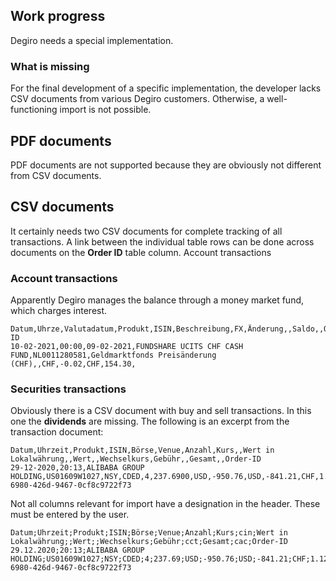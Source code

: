 ## Work progress
Degiro needs a special implementation.

### What is missing
For the final development of a specific implementation, the developer lacks CSV documents from various Degiro customers. Otherwise, a well-functioning import is not possible.

## PDF documents
PDF documents are not supported because they are obviously not different from CSV documents.

## CSV documents
It certainly needs two CSV documents for complete tracking of all transactions. A link between the individual table rows can be done across documents on the **Order ID** table column.
Account transactions
### Account transactions
Apparently Degiro manages the balance through a money market fund, which charges interest.  
```
Datum,Uhrze,Valutadatum,Produkt,ISIN,Beschreibung,FX,Änderung,,Saldo,,Order-ID
10-02-2021,00:00,09-02-2021,FUNDSHARE UCITS CHF CASH FUND,NL0011280581,Geldmarktfonds Preisänderung (CHF),,CHF,-0.02,CHF,154.30,
```

### Securities transactions
Obviously there is a CSV document with buy and sell transactions. In this one the **dividends** are missing. The following is an excerpt from the transaction document:
```
Datum,Uhrzeit,Produkt,ISIN,Börse,Venue,Anzahl,Kurs,,Wert in Lokalwährung,,Wert,,Wechselkurs,Gebühr,,Gesamt,,Order-ID
29-12-2020,20:13,ALIBABA GROUP HOLDING,US01609W1027,NSY,CDED,4,237.6900,USD,-950.76,USD,-841.21,CHF,1.1291,-0.55,CHF,-841.76,CHF,b7f72d99-6980-426d-9467-0cf8c9722f73
```
Not all columns relevant for import have a designation in the header. These must be entered by the user.
```
Datum;Uhrzeit;Produkt;ISIN;Börse;Venue;Anzahl;Kurs;cin;Wert in Lokalwährung;;Wert;;Wechselkurs;Gebühr;cct;Gesamt;cac;Order-ID
29.12.2020;20:13;ALIBABA GROUP HOLDING;US01609W1027;NSY;CDED;4;237.69;USD;-950.76;USD;-841.21;CHF;1.1291;-0.55;CHF;-841.76;CHF;b7f72d99-6980-426d-9467-0cf8c9722f73
